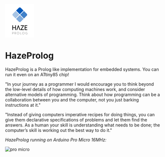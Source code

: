 ![Logo](logo.png)

# HazeProlog



HazeProlog
 is a Prolog like implementation for embedded systems. You can run it even on an ATtiny85 chip!

"In your journey as a programmer I would encourage you to think beyond the low-level details of how computing machines work, and consider alternative models of programming. Think about how programming can be a collaboration between you and the computer, not you just barking instructions at it."

"Instead of giving computers imperative recipes for doing things, you can give them declarative specifications of problems and let them find the answers. As a human your skill is understanding what needs to be done; the computer’s skill is working out the best way to do it."

*HazeProlog running on Arduino Pro Micro 16MHz:*


![pro micro](pro_micro.gif)
